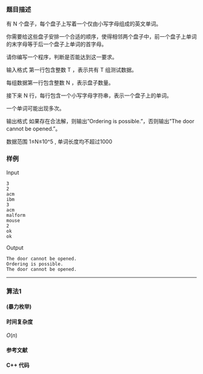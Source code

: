 ### 题目描述

有  N  个盘子，每个盘子上写着一个仅由小写字母组成的英文单词。

你需要给这些盘子安排一个合适的顺序，使得相邻两个盘子中，前一个盘子上单词的末字母等于后一个盘子上单词的首字母。

请你编写一个程序，判断是否能达到这一要求。

输入格式
第一行包含整数  T ，表示共有  T  组测试数据。

每组数据第一行包含整数  N ，表示盘子数量。

接下来  N  行，每行包含一个小写字母字符串，表示一个盘子上的单词。

一个单词可能出现多次。

输出格式
如果存在合法解，则输出”Ordering is possible.”，否则输出”The door cannot be opened.”。

数据范围
1≤N≤10^5 ,
单词长度均不超过1000

### 样例

Input

```
3
2
acm
ibm
3
acm
malform
mouse
2
ok
ok
```

Output

```
The door cannot be opened.
Ordering is possible.
The door cannot be opened.
```

----------

### 算法1
#### (暴力枚举)


#### 时间复杂度

$O(n)$

#### 参考文献

#### C++ 代码

``` cpp

```
